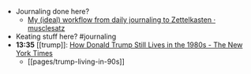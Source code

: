 - Journaling done here?
	- [My (ideal) workflow from daily journaling to Zettelkasten · musclesatz](https://www.musclesatz.com/articles/workflow-from-journaling-to-zettelkasten/#daily-journal-does-not-mean-bin "My (ideal) workflow from daily journaling to Zettelkasten · musclesatz")
- Keating stuff here? #journaling
- **13:35** [[trump]]:  [How Donald Trump Still Lives in the 1980s - The New York Times](https://www.nytimes.com/2024/05/25/us/politics/trump-1980s-manhattan.html?smid=nytcore-ios-share&referringSource=articleShare)
	- [[pages/trump-living-in-90s]]